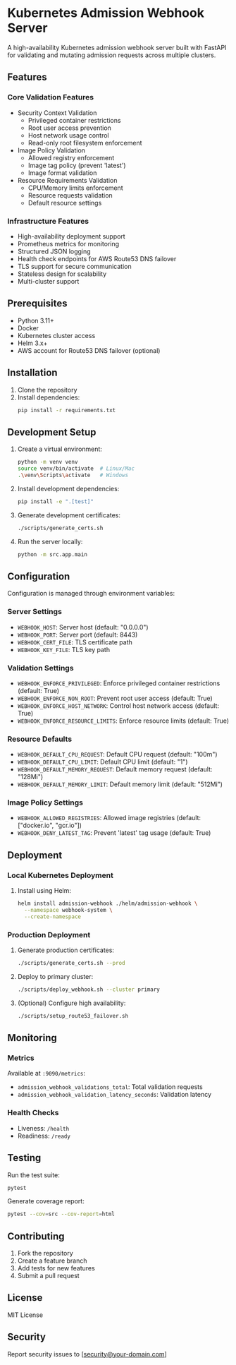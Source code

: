 # Kubernetes Admission Webhook Server

A high-availability Kubernetes admission webhook server built with FastAPI for validating and mutating admission requests across multiple clusters.

## Features

### Core Validation Features
- Security Context Validation
  - Privileged container restrictions
  - Root user access prevention
  - Host network usage control
  - Read-only root filesystem enforcement
- Image Policy Validation
  - Allowed registry enforcement
  - Image tag policy (prevent 'latest')
  - Image format validation
- Resource Requirements Validation
  - CPU/Memory limits enforcement
  - Resource requests validation
  - Default resource settings

### Infrastructure Features
- High-availability deployment support
- Prometheus metrics for monitoring
- Structured JSON logging
- Health check endpoints for AWS Route53 DNS failover
- TLS support for secure communication
- Stateless design for scalability
- Multi-cluster support

## Prerequisites

- Python 3.11+
- Docker
- Kubernetes cluster access
- Helm 3.x+
- AWS account for Route53 DNS failover (optional)

## Installation

1. Clone the repository
2. Install dependencies:
   ```bash
   pip install -r requirements.txt
   ```

## Development Setup

1. Create a virtual environment:
   ```bash
   python -m venv venv
   source venv/bin/activate  # Linux/Mac
   .\venv\Scripts\activate   # Windows
   ```

2. Install development dependencies:
   ```bash
   pip install -e ".[test]"
   ```

3. Generate development certificates:
   ```bash
   ./scripts/generate_certs.sh
   ```

4. Run the server locally:
   ```bash
   python -m src.app.main
   ```

## Configuration

Configuration is managed through environment variables:

### Server Settings
- `WEBHOOK_HOST`: Server host (default: "0.0.0.0")
- `WEBHOOK_PORT`: Server port (default: 8443)
- `WEBHOOK_CERT_FILE`: TLS certificate path
- `WEBHOOK_KEY_FILE`: TLS key path

### Validation Settings
- `WEBHOOK_ENFORCE_PRIVILEGED`: Enforce privileged container restrictions (default: True)
- `WEBHOOK_ENFORCE_NON_ROOT`: Prevent root user access (default: True)
- `WEBHOOK_ENFORCE_HOST_NETWORK`: Control host network access (default: True)
- `WEBHOOK_ENFORCE_RESOURCE_LIMITS`: Enforce resource limits (default: True)

### Resource Defaults
- `WEBHOOK_DEFAULT_CPU_REQUEST`: Default CPU request (default: "100m")
- `WEBHOOK_DEFAULT_CPU_LIMIT`: Default CPU limit (default: "1")
- `WEBHOOK_DEFAULT_MEMORY_REQUEST`: Default memory request (default: "128Mi")
- `WEBHOOK_DEFAULT_MEMORY_LIMIT`: Default memory limit (default: "512Mi")

### Image Policy Settings
- `WEBHOOK_ALLOWED_REGISTRIES`: Allowed image registries (default: ["docker.io", "gcr.io"])
- `WEBHOOK_DENY_LATEST_TAG`: Prevent 'latest' tag usage (default: True)

## Deployment

### Local Kubernetes Deployment

1. Install using Helm:
   ```bash
   helm install admission-webhook ./helm/admission-webhook \
     --namespace webhook-system \
     --create-namespace
   ```

### Production Deployment

1. Generate production certificates:
   ```bash
   ./scripts/generate_certs.sh --prod
   ```

2. Deploy to primary cluster:
   ```bash
   ./scripts/deploy_webhook.sh --cluster primary
   ```

3. (Optional) Configure high availability:
   ```bash
   ./scripts/setup_route53_failover.sh
   ```

## Monitoring

### Metrics
Available at `:9090/metrics`:
- `admission_webhook_validations_total`: Total validation requests
- `admission_webhook_validation_latency_seconds`: Validation latency

### Health Checks
- Liveness: `/health`
- Readiness: `/ready`

## Testing

Run the test suite:
```bash
pytest
```

Generate coverage report:
```bash
pytest --cov=src --cov-report=html
```

## Contributing

1. Fork the repository
2. Create a feature branch
3. Add tests for new features
4. Submit a pull request

## License

MIT License

## Security

Report security issues to [security@your-domain.com]
